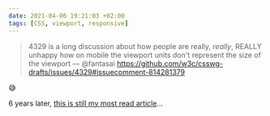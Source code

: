 ```yaml
---
date: 2021-04-06 19:21:03 +02:00
tags: [CSS, viewport, responsive]
---
```


> 4329 is a long discussion about how people are really, *really*, REALLY unhappy how on mobile the viewport units don't represent the size of the viewport — @fantasai <https://github.com/w3c/csswg-drafts/issues/4329#issuecomment-814281379>

😅

6 years later, [this is still my most read article](https://nicolas-hoizey.com/articles/2015/02/18/viewport-height-is-taller-than-the-visible-part-of-the-document-in-some-mobile-browsers/)…
